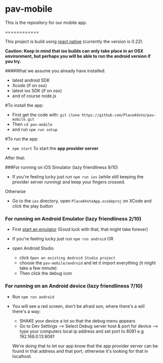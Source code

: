 # pav-mobile
This is the repository for our mobile app.


============


This project is build using [react native](https://github.com/facebook/react-native) (currently the version is 0.22).

**Caution: Keep in mind that ios builds can only take place in an OSX environment, but perhaps you will be able to run the android version if you try.**


####What we assume you already have installed:

* latest android SDK
* Xcode (if on osx) 
* latest ios SDK (if on osx)
* and of course node.js


#To install the app:
* First get the code with: `git clone https://github.com/PlaceAVote/pav-mobile.git`
* Then `cd pav-mobile`
* and run `npm run setup`




#To run the app:
 * `npm start` To start the **app provider server**

After that:

###For running on iOS Simulator (lazy friendliness 9/10)
 
* If you're feeling lucky just run `npm run ios` (while still keeping the provider server running) and keep your fingers crossed.

Otherwise 

* Go to the `ios` directory, open `PlaceAVoteApp.xcodeproj` on XCode and click the play button
 
### For running on Android Emulator (lazy friendliness 2/10)
 * First [start an emulator](http://developer.android.com/tools/devices/managing-avds.html) (Good luck with that, that might take forever)

 * If you're feeling lucky just run `npm run android`
 OR
 * open Android Studio
	 * click `Open an existing Android Studio project`
	 * choose the `pav-mobile/android` and let it import everything (it might take a few minute)
	 * Then click the debug icon
	 
### For running on an Android device (lazy friendliness 7/10)

 * Run `npm run android`
 * You will see a red screen, don't be afraid son, where there's a will there's a way:
 	* SHAKE your device a lot so that the debug menu appears
 	* Go to Dev Settings --> Select Debug server host & port for device  -->  type your computers local ip address and set port to 8081 e.g 192.168.0.13:8081

 	We're doing that to let our app know that the app provider server can be found in that address and that port, otherwise it's looking for that in localhost.